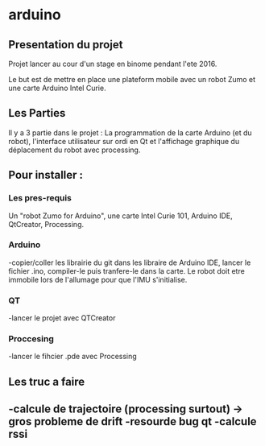# arduino

## Presentation du projet

Projet lancer au cour d'un stage en binome pendant l'ete 2016.

Le but est de mettre en place une plateform mobile avec un robot Zumo et une carte Arduino Intel Curie.

## Les Parties

Il y a 3 partie dans le projet : La programmation de la carte Arduino (et du robot), l'interface utilisateur sur ordi en Qt et l'affichage graphique du déplacement du robot avec processing.


## Pour installer : 

### Les pres-requis

Un "robot Zumo for Arduino", une carte Intel Curie 101, Arduino IDE, QtCreator, Processing.
 
 
### Arduino

-copier/coller les librairie du git dans les libraire de Arduino IDE, lancer le fichier .ino, compiler-le puis tranfere-le dans la carte. Le robot doit etre immobile lors de l'allumage pour que l'IMU s'initialise.

### QT

-lancer le projet avec QTCreator

### Proccesing

-lancer le fihcier .pde avec Processing

## Les truc a faire 

-calcule de trajectoire (processing surtout) → gros probleme de drift
-resourde bug qt
-calcule rssi
-